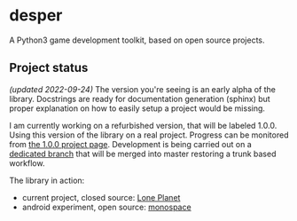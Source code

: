 # desper
A Python3 game development toolkit, based on open source projects.

## Project status
*(updated 2022-09-24)*
The version you're seeing is an early alpha of the library. Docstrings are ready for documentation generation (sphinx)
but proper explanation on how to easily setup a project would be missing.

I am currently working on a refurbished version, that will be labeled 1.0.0. Using this version of the library on a real project. Progress can be monitored from [the 1.0.0 project page](https://github.com/Ball-Man/desper/projects/4). Development is being carried out on a [dedicated branch](https://github.com/Ball-Man/desper/tree/1.0.0-devel) that will be merged into master restoring a trunk based workflow.

The library in action:
* current project, closed source: [Lone Planet](https://fmistri.it/lone/index.html)
* android experiment, open source: [monospace](https://github.com/Ball-Man/monospace)
